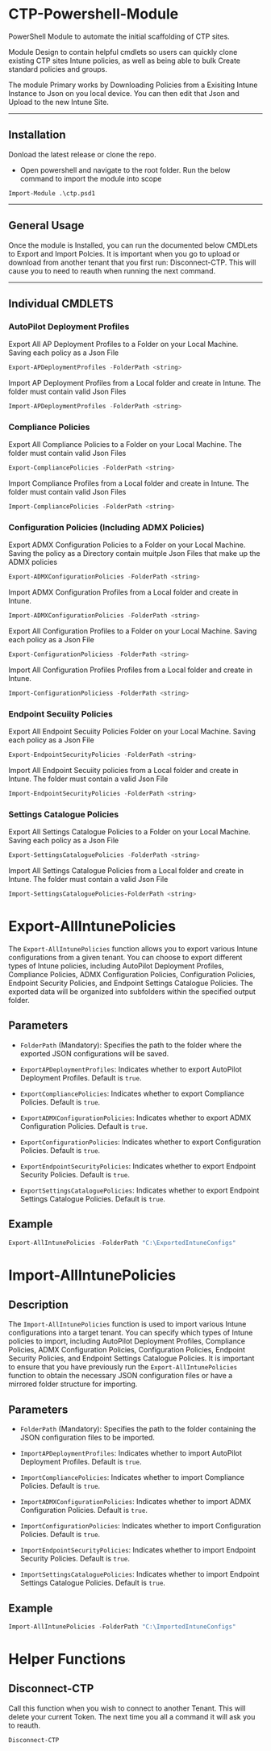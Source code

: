 # CTP-Powershell-Module

PowerShell Module to automate the initial scaffolding of CTP sites.

Module Design to contain helpful cmdlets so users can quickly clone existing CTP sites Intune policies, as well as being able to bulk Create standard policies and groups.

The module Primary works by Downloading Policies from a Exisiting Intune Instance to Json on you local device. You can then edit that Json and Upload to the new Intune Site.

---
## Installation
 Donload the latest release or clone the repo.
- Open powershell and navigate to the root folder. Run the below command to import the module into scope
```
Import-Module .\ctp.psd1
```
---
## General Usage
Once the module is Installed, you can run the documented below CMDLets to Export and Import Polcies. It is important when you go to upload or download from another tenant that you first run: Disconnect-CTP. This will cause you to need to reauth when running the next command.

---

## Individual CMDLETS

### AutoPilot Deployment Profiles
Export All AP Deployment Profiles to a Folder on your Local Machine. Saving each policy as a Json File

```Powershell
Export-APDeploymentProfiles -FolderPath <string>
```

Import AP Deployment Profiles from a Local folder and create in Intune. The folder must contain valid Json Files
```Powershell
Import-APDeploymentProfiles -FolderPath <string>
```
### Compliance Policies
Export All Compliance Policies to a Folder on your Local Machine. The folder must contain valid Json Files

```Powershell
Export-CompliancePolicies -FolderPath <string>
```

Import Compliance Profiles from a Local folder and create in Intune. The folder must contain valid Json Files
```Powershell
Import-CompliancePolicies -FolderPath <string>
```
### Configuration Policies (Including ADMX Policies)
Export ADMX Configuration Policies to a Folder on your Local Machine. Saving the policy as a Directory contain muitple Json Files that make up the ADMX policies

```Powershell
Export-ADMXConfigurationPolicies -FolderPath <string>
```

Import ADMX Configuration Profiles from a Local folder and create in Intune.
```Powershell
Import-ADMXConfigurationPolicies -FolderPath <string>
```
Export All Configuration Profiles to a Folder on your Local Machine. Saving each policy as a Json File
```Powershell
Export-ConfigurationPoliciess -FolderPath <string>
```

Import All Configuration Profiles Profiles from a Local folder and create in Intune. 
```Powershell
Import-ConfigurationPoliciess -FolderPath <string>
```

### Endpoint Secuiity Policies
Export All Endpoint Secuiity Policies Folder on your Local Machine. Saving each policy as a Json File

```Powershell
Export-EndpointSecurityPolicies -FolderPath <string>
```

Import All Endpoint Secuiity policies from a Local folder and create in Intune. The folder must contain a valid Json File
```Powershell
Import-EndpointSecurityPolicies -FolderPath <string>
```
### Settings Catalogue Policies
Export All Settings Catalogue Policies to a Folder on your Local Machine. Saving each policy as a Json File

```Powershell
Export-SettingsCataloguePolicies -FolderPath <string>
```

Import All Settings Catalogue Policies from a Local folder and create in Intune. The folder must contain a valid Json File
```Powershell
Import-SettingsCataloguePolicies-FolderPath <string>
```

# Export-AllIntunePolicies

The `Export-AllIntunePolicies` function allows you to export various Intune configurations from a given tenant. You can choose to export different types of Intune policies, including AutoPilot Deployment Profiles, Compliance Policies, ADMX Configuration Policies, Configuration Policies, Endpoint Security Policies, and Endpoint Settings Catalogue Policies. The exported data will be organized into subfolders within the specified output folder.

## Parameters

- `FolderPath` (Mandatory): Specifies the path to the folder where the exported JSON configurations will be saved.

- `ExportAPDeploymentProfiles`: Indicates whether to export AutoPilot Deployment Profiles. Default is `true`.

- `ExportCompliancePolicies`: Indicates whether to export Compliance Policies. Default is `true`.

- `ExportADMXConfigurationPolicies`: Indicates whether to export ADMX Configuration Policies. Default is `true`.

- `ExportConfigurationPolicies`: Indicates whether to export Configuration Policies. Default is `true`.

- `ExportEndpointSecurityPolicies`: Indicates whether to export Endpoint Security Policies. Default is `true`.

- `ExportSettingsCataloguePolicies`: Indicates whether to export Endpoint Settings Catalogue Policies. Default is `true`.

## Example

```powershell
Export-AllIntunePolicies -FolderPath "C:\ExportedIntuneConfigs"
```

# Import-AllIntunePolicies

## Description

The `Import-AllIntunePolicies` function is used to import various Intune configurations into a target tenant. You can specify which types of Intune policies to import, including AutoPilot Deployment Profiles, Compliance Policies, ADMX Configuration Policies, Configuration Policies, Endpoint Security Policies, and Endpoint Settings Catalogue Policies. It is important to ensure that you have previously run the `Export-AllIntunePolicies` function to obtain the necessary JSON configuration files or have a mirrored folder structure for importing.

## Parameters

- `FolderPath` (Mandatory): Specifies the path to the folder containing the JSON configuration files to be imported.

- `ImportAPDeploymentProfiles`: Indicates whether to import AutoPilot Deployment Profiles. Default is `true`.

- `ImportCompliancePolicies`: Indicates whether to import Compliance Policies. Default is `true`.

- `ImportADMXConfigurationPolicies`: Indicates whether to import ADMX Configuration Policies. Default is `true`.

- `ImportConfigurationPolicies`: Indicates whether to import Configuration Policies. Default is `true`.

- `ImportEndpointSecurityPolicies`: Indicates whether to import Endpoint Security Policies. Default is `true`.

- `ImportSettingsCataloguePolicies`: Indicates whether to import Endpoint Settings Catalogue Policies. Default is `true`.

## Example

```powershell
Import-AllIntunePolicies -FolderPath "C:\ImportedIntuneConfigs"
```

# Helper Functions

## Disconnect-CTP
Call this function when you wish to connect to another Tenant. This will delete your current Token. The next time you all a command it will ask you to reauth.

```Powershell
Disconnect-CTP
```
